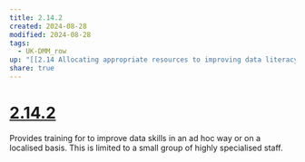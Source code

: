 ```yaml
---
title: 2.14.2
created: 2024-08-28
modified: 2024-08-28
tags:
  - UK-DMM_row
up: "[[2.14 Allocating appropriate resources to improving data literacy across the organisation]]"
share: true
---
```

# [2.14.2](2.14.2.md)

Provides training for to improve data skills in an ad hoc way or on a localised basis. This is limited to a small group of highly specialised staff.
